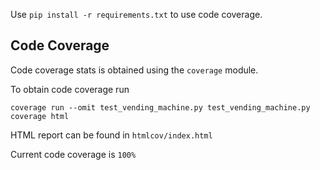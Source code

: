 Use `pip install -r requirements.txt` to use code coverage.

Code Coverage
-------------
Code coverage stats is obtained using the `coverage` module. 

To obtain code coverage run 

```
coverage run --omit test_vending_machine.py test_vending_machine.py 
coverage html
```

HTML report can be found in `htmlcov/index.html`

Current code coverage is `100%`